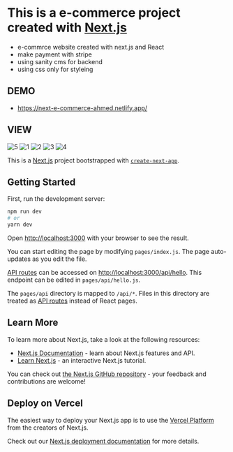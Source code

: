 # This is a e-commerce project created with [Next.js](https://nextjs.org/) 
- e-commrce website created with next.js and React
- make payment with stripe 
- using sanity cms for backend 
- using css only for styleing 

## DEMO
-  https://next-e-commerce-ahmed.netlify.app/

## VIEW 
![5](https://user-images.githubusercontent.com/89364017/204854247-c2dd5224-3a7a-4ff8-8d97-9929fc760bae.png)
![1](https://user-images.githubusercontent.com/89364017/204854149-5d6370dd-60ae-41cb-9284-57233441b841.png)
![2](https://user-images.githubusercontent.com/89364017/204854175-60dc5e88-1f83-4b57-84c3-48f659b92aa2.png)
![3](https://user-images.githubusercontent.com/89364017/204854182-632ce344-f7ea-4a08-82d1-eb47fe84c654.png)
![4](https://user-images.githubusercontent.com/89364017/204854198-84803cf3-0dd3-48bf-857e-0cb30bf1ff62.png)


This is a [Next.js](https://nextjs.org/) project bootstrapped with [`create-next-app`](https://github.com/vercel/next.js/tree/canary/packages/create-next-app).

## Getting Started

First, run the development server:

```bash
npm run dev
# or
yarn dev
```

Open [http://localhost:3000](http://localhost:3000) with your browser to see the result.

You can start editing the page by modifying `pages/index.js`. The page auto-updates as you edit the file.

[API routes](https://nextjs.org/docs/api-routes/introduction) can be accessed on [http://localhost:3000/api/hello](http://localhost:3000/api/hello). This endpoint can be edited in `pages/api/hello.js`.

The `pages/api` directory is mapped to `/api/*`. Files in this directory are treated as [API routes](https://nextjs.org/docs/api-routes/introduction) instead of React pages.

## Learn More

To learn more about Next.js, take a look at the following resources:

- [Next.js Documentation](https://nextjs.org/docs) - learn about Next.js features and API.
- [Learn Next.js](https://nextjs.org/learn) - an interactive Next.js tutorial.

You can check out [the Next.js GitHub repository](https://github.com/vercel/next.js/) - your feedback and contributions are welcome!

## Deploy on Vercel

The easiest way to deploy your Next.js app is to use the [Vercel Platform](https://vercel.com/new?utm_medium=default-template&filter=next.js&utm_source=create-next-app&utm_campaign=create-next-app-readme) from the creators of Next.js.

Check out our [Next.js deployment documentation](https://nextjs.org/docs/deployment) for more details.
